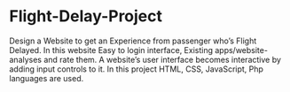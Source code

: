 # Flight-Delay-Project
Design a Website to get an Experience from passenger who’s Flight Delayed. In this website Easy to login interface, Existing apps/website-analyses and rate them. A website’s user interface becomes interactive by adding input controls to it. In this project HTML, CSS, JavaScript, Php languages are used.
